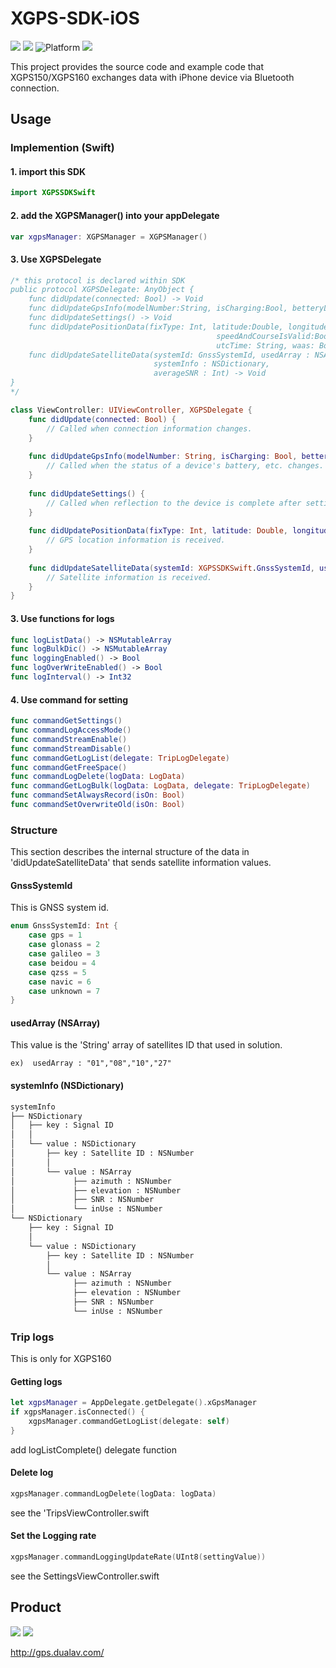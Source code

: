 # XGPS-SDK-iOS

![](https://img.shields.io/badge/language-swift3-orange.svg?style=flat)
![](https://img.shields.io/badge/sdk-objectiveC-orange.svg?style=flat)
![Platform](https://img.shields.io/cocoapods/p/LFAlertController.svg?style=flat)
![](https://img.shields.io/badge/version-2.2-blue.svg?style=flat)

This project provides the source code and example code that XGPS150/XGPS160 exchanges data with iPhone device via Bluetooth connection.

## Usage

### Implemention (Swift)

#### 1. import this SDK
```swift
import XGPSSDKSwift
```

#### 2. add the XGPSManager() into your appDelegate
```swift
var xgpsManager: XGPSManager = XGPSManager()
```

#### 3. Use XGPSDelegate 

```swift
/* this protocol is declared within SDK
public protocol XGPSDelegate: AnyObject {
    func didUpdate(connected: Bool) -> Void
    func didUpdateGpsInfo(modelNumber:String, isCharging:Bool, betteryLevel:Float) -> Void
    func didUpdateSettings() -> Void
    func didUpdatePositionData(fixType: Int, latitude:Double, longitude: Double, altitude: Float,
                                              speedAndCourseIsValid:Bool, speed: Float, heading: Float,
                                              utcTime: String, waas: Bool, dgps: Bool) -> Void
    func didUpdateSatelliteData(systemId: GnssSystemId, usedArray : NSArray,
                                systemInfo : NSDictionary,
                                averageSNR : Int) -> Void
}
*/

class ViewController: UIViewController, XGPSDelegate {
    func didUpdate(connected: Bool) {
        // Called when connection information changes.
    }
    
    func didUpdateGpsInfo(modelNumber: String, isCharging: Bool, betteryLevel: Float) {
        // Called when the status of a device's battery, etc. changes.
    }
    
    func didUpdateSettings() {
        // Called when reflection to the device is complete after setting up the setting command.
    }
    
    func didUpdatePositionData(fixType: Int, latitude: Double, longitude: Double, altitude: Float, speedAndCourseIsValid: Bool, speed: Float, heading: Float, utcTime: String, waas: Bool, dgps: Bool) {
        // GPS location information is received.
    }
    
    func didUpdateSatelliteData(systemId: XGPSSDKSwift.GnssSystemId, usedArray: NSArray, systemInfo: NSDictionary, averageSNR: Int) {
        // Satellite information is received.
    }
}
```

#### 3. Use functions for logs

```swift
func logListData() -> NSMutableArray    
func logBulkDic() -> NSMutableArray     
func loggingEnabled() -> Bool     
func logOverWriteEnabled() -> Bool
func logInterval() -> Int32
```


#### 4. Use command for setting 

```swift
func commandGetSettings()    
func commandLogAccessMode()    
func commandStreamEnable()    
func commandStreamDisable()    
func commandGetLogList(delegate: TripLogDelegate)    
func commandGetFreeSpace()    
func commandLogDelete(logData: LogData)    
func commandGetLogBulk(logData: LogData, delegate: TripLogDelegate)    
func commandSetAlwaysRecord(isOn: Bool)    
func commandSetOverwriteOld(isOn: Bool)
```

### Structure

This section describes the internal structure of the data in 'didUpdateSatelliteData' that sends satellite information values.

#### GnssSystemId

This is GNSS system id.
```swift
enum GnssSystemId: Int {
    case gps = 1
    case glonass = 2
    case galileo = 3
    case beidou = 4
    case qzss = 5
    case navic = 6
    case unknown = 7
}
```

#### usedArray (NSArray)

This value is the 'String' array of satellites ID that used in solution.

`
ex) 
usedArray : "01","08","10","27"
`

#### systemInfo (NSDictionary) 
            
```bash
systemInfo
├── NSDictionary 
│   ├── key : Signal ID
│   │    
│   └── value : NSDictionary
│       ├── key : Satellite ID : NSNumber 
│       │    
│       └── value : NSArray
│             ├── azimuth : NSNumber
│             ├── elevation : NSNumber
│             ├── SNR : NSNumber
│             └── inUse : NSNumber 
└── NSDictionary 
    ├── key : Signal ID
    │    
    └── value : NSDictionary
        ├── key : Satellite ID : NSNumber 
        │    
        └── value : NSArray
              ├── azimuth : NSNumber
              ├── elevation : NSNumber
              ├── SNR : NSNumber
              └── inUse : NSNumber 
``` 

### Trip logs
This is only for XGPS160 

#### Getting logs

```swift
let xgpsManager = AppDelegate.getDelegate().xGpsManager
if xgpsManager.isConnected() {
    xgpsManager.commandGetLogList(delegate: self)
}
```
add logListComplete() delegate function

#### Delete log
```swift
xgpsManager.commandLogDelete(logData: logData)
```

see the 'TripsViewController.swift

#### Set the Logging rate
```swift
xgpsManager.commandLoggingUpdateRate(UInt8(settingValue))
```
see the SettingsViewController.swift

## Product
![](http://gps.dualav.com/wp-content/uploads/xgps150_HeaderImage.jpg) ![](http://gps.dualav.com/wp-content/uploads/xgps160_HeaderImage.jpg)

http://gps.dualav.com/
